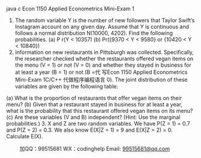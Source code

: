 java c
Econ 1150 
Applied Econometrics 
Mini-Exam 1 
1. The random variable Y is the number of new followers that Taylor Swift’s Instagram account on any given day. Assume that Y is continuous and follows a normal distribution N(10000, 4202). Find the following probabilities.
(a) P r(Y < 10357)
(b) Pr({9370 < Y < 9580} or {10420 < Y < 10840})
2. Information on new restaurants in Pittsburgh was collected. Specifically, the researcher checked whether the restaurants offered vegan items on the menu (V = 1) or not (V = 0) and whether they stayed in business for at least a year (B = 1) or not (B =代 写Econ 1150 Applied Econometrics Mini-Exam 1C/C++
代做程序编程语言 0). The joint distribution of these variables are given by the following table:

(a) What is the proportion of restaurants that offer vegan items on their menu?
(b) Given that a restaurant stayed in business for at least a year, what is the probability that this restaurant offered vegan items on its menu?
(c) Are these variables (V and B) independent? (Hint: Use the marginal probabilities.)
3. X and Z are two random variables. We have P(Z = 1) = 0.7 and P(Z = 2) = 0.3. We also know E(X|Z = 1) = 9 and E(X|Z = 2) = 0. Calculate E(X).





         
加QQ：99515681  WX：codinghelp  Email: 99515681@qq.com
